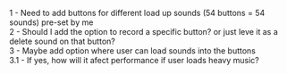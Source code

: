 1 - Need to add buttons for different load up sounds (54 buttons = 54 sounds) pre-set by me <br>
2 - Should I add the option to record a specific button? or just leve it as a delete sound on that button? <br>
3 - Maybe add option where user can load sounds into the buttons <br>
      3.1 - If yes, how will it afect performance if user loads heavy music? <br>
